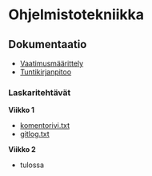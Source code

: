 # Ohjelmistotekniikka

## Dokumentaatio
- [Vaatimusmäärittely](https://github.com/adarautiainen/ot-harjoitustyo/blob/master/dokumentaatio/vaatimusmaarittely.md)
- [Tuntikirjanpitoo](https://github.com/adarautiainen/ot-harjoitustyo/blob/master/dokumentaatio/tuntikirjanpito.md)

### Laskaritehtävät

**Viikko 1**
- [komentorivi.txt](https://github.com/adarautiainen/ot-harjoitustyo/blob/master/laskarit/viikko1/komentorivi.txt)
- [gitlog.txt](https://github.com/adarautiainen/ot-harjoitustyo/blob/master/laskarit/viikko1/gitlog.txt)

**Viikko 2**
- tulossa
